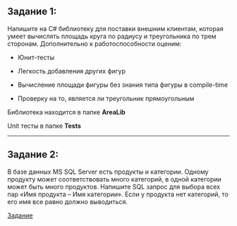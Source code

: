 ## Задание 1:

Напишите на C# библиотеку для поставки внешним клиентам, которая умеет вычислять площадь круга по радиусу и треугольника по трем сторонам. Дополнительно к работоспособности оценим:

+ Юнит-тесты

+ Легкость добавления других фигур

+ Вычисление площади фигуры без знания типа фигуры в compile-time

+ Проверку на то, является ли треугольник прямоугольным

Библиотека находится в папке **AreaLib**

Unit тесты в папке **Tests**
____
## Задание 2: 

В базе данных MS SQL Server есть продукты и категории. Одному продукту может соответствовать много категорий, в одной категории может быть много продуктов. Напишите SQL запрос для выбора всех пар «Имя продукта – Имя категории». Если у продукта нет категорий, то его имя все равно должно выводиться.

[Задание](https://github.com/LastBit97/AreaLib/blob/master/SqlQuery.sql)
